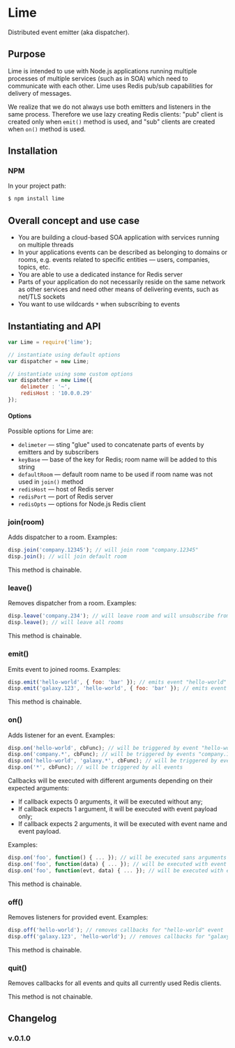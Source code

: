 Lime
====

Distributed event emitter (aka dispatcher).

## Purpose

Lime is intended to use with Node.js applications running multiple processes of multiple services (such as in SOA) which need to communicate with each other. Lime uses Redis pub/sub capabilities for delivery of messages.

We realize that we do not always use both emitters and listeners in the same process. Therefore we use lazy creating Redis clients: "pub" client is created only when `emit()` method is used, and "sub" clients are created when `on()` method is used.

## Installation

### NPM

In your project path:

```javascript
$ npm install lime
```

## Overall concept and use case

*   You are building a cloud-based SOA application with services running on multiple threads
*   In your applications events can be described as belonging to domains or rooms, e.g. events related to specific entities &mdash; users, companies, topics, etc.
*   You are able to use a dedicated instance for Redis server
*   Parts of your application do not necessarily reside on the same network as other services and need other means of delivering events, such as net/TLS sockets
*   You want to use wildcards `*` when subscribing to events

## Instantiating and API

```javascript
var Lime = require('lime');

// instantiate using default options
var dispatcher = new Lime;

// instantiate using some custom options
var dispatcher = new Lime({
    delimeter : '~',
    redisHost : '10.0.0.29'
});
```

#### Options

Possible options for Lime are:

*   `delimeter` &mdash; sting "glue" used to concatenate parts of events by emitters and by subscribers
*   `keyBase` &mdash; base of the key for Redis; room name will be added to this string
*   `defaultRoom` &mdash; default room name to be used if room name was not used in `join()` method
*   `redisHost`  &mdash; host of Redis server
*   `redisPort`  &mdash; port of Redis server
*   `redisOpts`  &mdash; options for Node.js Redis client

### join(room)

Adds dispatcher to a room. Examples:

```javascript
disp.join('company.12345'); // will join room "company.12345"
disp.join(); // will join default room
```

This method is chainable.

### leave()

Removes dispatcher from a room. Examples:

```javascript
disp.leave('company.234'); // will leave room and will unsubscribe from corresponding Redis channel
disp.leave(); // will leave all rooms
```

This method is chainable.

### emit()

Emits event to joined rooms. Examples:

```javascript
disp.emit('hello-world', { foo: 'bar' }); // emits event "hello-world"
disp.emit('galaxy.123', 'hello-world', { foo: 'bar' }); // emits event "galaxy.123::hello-world" if delimeter is set to "::"
```

This method is chainable.

### on()

Adds listener for an event. Examples:

```javascript
disp.on('hello-world', cbFunc); // will be triggered by event "hello-world"
disp.on('company.*', cbFunc); // will be triggered by events "company.1234", "company.Foo" etc.
disp.on('hello-world', 'galaxy.*', cbFunc); // will be triggered by events "galaxy.123::hello-world" or "hello-world::galaxy.Milky Way", and so on
disp.on('*', cbFunc); // will be triggered by all events
```

Callbacks will be executed with different arguments depending on their expected arguments:

*   If callback expects 0 arguments, it will be executed without any;
*   If callback expects 1 argument, it will be executed with event payload only;
*   If callback expects 2 arguments, it will be executed with event name and event payload.

Examples:

```javascript
disp.on('foo', function() { ... }); // will be executed sans arguments
disp.on('foo', function(data) { ... }); // will be executed with event payload
disp.on('foo', function(evt, data) { ... }); // will be executed with event name and payload
```

This method is chainable.

### off()

Removes listeners for provided event. Examples:

```javascript
disp.off('hello-world'); // removes callbacks for "hello-world" event
disp.off('galaxy.123', 'hello-world'); // removes callbacks for "galaxy.123::hello-world" event if delimeter is set to "::"
```

This method is chainable.

### quit()

Removes callbacks for all events and quits all currently used Redis clients.

This method is not chainable.

## Changelog

### v.0.1.0